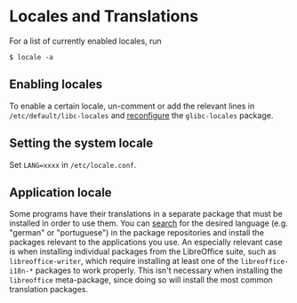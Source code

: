 # Locales and Translations

For a list of currently enabled locales, run

```
$ locale -a
```

## Enabling locales

To enable a certain locale, un-comment or add the relevant lines in
`/etc/default/libc-locales` and [reconfigure](../xbps/index.md) the
`glibc-locales` package.

## Setting the system locale

Set `LANG=xxxx` in `/etc/locale.conf`.

## Application locale

Some programs have their translations in a separate package that must be
installed in order to use them. You can
[search](../xbps/index.md#finding-files-and-packages) for the desired language
(e.g. "german" or "portuguese") in the package repositories and install the
packages relevant to the applications you use. An especially relevant case is
when installing individual packages from the LibreOffice suite, such as
`libreoffice-writer`, which require installing at least one of the
`libreoffice-i18n-*` packages to work properly. This isn't necessary when
installing the `libreoffice` meta-package, since doing so will install the most
common translation packages.
